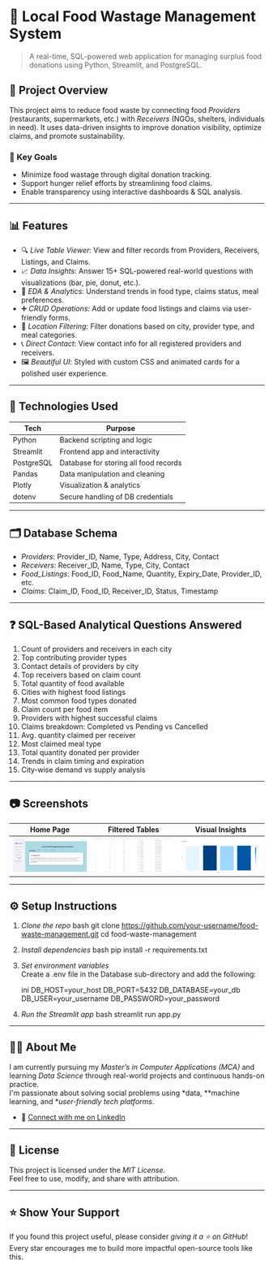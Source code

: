 # 🥗 Local Food Wastage Management System

> A real-time, SQL-powered web application for managing surplus food donations using Python, Streamlit, and PostgreSQL.

## 🚀 Project Overview

This project aims to reduce food waste by connecting food *Providers* (restaurants, supermarkets, etc.) with *Receivers* (NGOs, shelters, individuals in need). It uses data-driven insights to improve donation visibility, optimize claims, and promote sustainability.

### 🌱 Key Goals
- Minimize food wastage through digital donation tracking.
- Support hunger relief efforts by streamlining food claims.
- Enable transparency using interactive dashboards & SQL analysis.

---

## 📊 Features

- 🔍 *Live Table Viewer*: View and filter records from Providers, Receivers, Listings, and Claims.
- 📈 *Data Insights*: Answer 15+ SQL-powered real-world questions with visualizations (bar, pie, donut, etc.).
- 🧠 *EDA & Analytics*: Understand trends in food type, claims status, meal preferences.
- ➕ *CRUD Operations*: Add or update food listings and claims via user-friendly forms.
- 📍 *Location Filtering*: Filter donations based on city, provider type, and meal categories.
- 📞 *Direct Contact*: View contact info for all registered providers and receivers.
- 🖼 *Beautiful UI*: Styled with custom CSS and animated cards for a polished user experience.

---

## 📂 Technologies Used

| Tech        | Purpose                                |
|-------------|----------------------------------------|
| Python    | Backend scripting and logic            |
| Streamlit | Frontend app and interactivity         |
| PostgreSQL| Database for storing all food records  |
| Pandas    | Data manipulation and cleaning         |
| Plotly    | Visualization & analytics    |
| dotenv    | Secure handling of DB credentials      |

---

## 🗂 Database Schema

- *Providers*: Provider_ID, Name, Type, Address, City, Contact
- *Receivers*: Receiver_ID, Name, Type, City, Contact
- *Food_Listings*: Food_ID, Food_Name, Quantity, Expiry_Date, Provider_ID, etc.
- *Claims*: Claim_ID, Food_ID, Receiver_ID, Status, Timestamp

---

## ❓ SQL-Based Analytical Questions Answered

1. Count of providers and receivers in each city  
2. Top contributing provider types  
3. Contact details of providers by city  
4. Top receivers based on claim count  
5. Total quantity of food available  
6. Cities with highest food listings  
7. Most common food types donated  
8. Claim count per food item  
9. Providers with highest successful claims  
10. Claims breakdown: Completed vs Pending vs Cancelled  
11. Avg. quantity claimed per receiver  
12. Most claimed meal type  
13. Total quantity donated per provider  
14. Trends in claim timing and expiration  
15. City-wise demand vs supply analysis

---

## 📷 Screenshots

| Home Page | Filtered Tables | Visual Insights |
|-----------|------------------|------------------|
| ![Home](./assets/home.png) | ![Tables](./assets/table.png) | ![Charts](./assets/chart.png) |

---

## ⚙ Setup Instructions

1. *Clone the repo*
   bash
   git clone https://github.com/your-username/food-waste-management.git
   cd food-waste-management
   

2. *Install dependencies*
   bash
   pip install -r requirements.txt
   

3. *Set environment variables*  
   Create a .env file in the Database sub-directory and add the following:

   ini
   DB_HOST=your_host
   DB_PORT=5432
   DB_DATABASE=your_db
   DB_USER=your_username
   DB_PASSWORD=your_password
   

4. *Run the Streamlit app*
   bash
   streamlit run app.py
   

---

## 🙋‍♀ About Me

I am currently pursuing my *Master’s in Computer Applications (MCA)* and learning *Data Science* through real-world projects and continuous hands-on practice.  
I'm passionate about solving social problems using *data, **machine learning, and **user-friendly tech platforms*.

- 🔗 [Connect with me on LinkedIn](https://www.linkedin.com/in/yamini-s-886572371/)


---

## 📄 License

This project is licensed under the *MIT License*.  
Feel free to use, modify, and share with attribution.

---

## ⭐ Show Your Support

If you found this project useful, please consider *giving it a ⭐ on GitHub*!  
Every star encourages me to build more impactful open-source tools like this.
